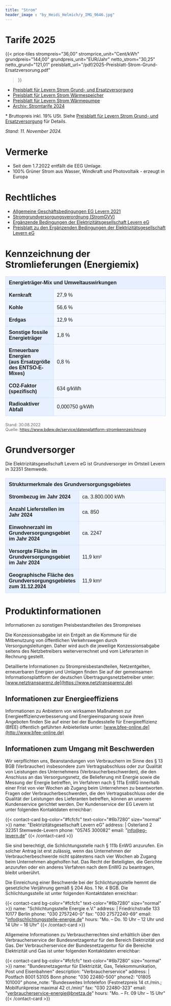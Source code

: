 ```yaml
---
title: "Strom"
header_image : "by_Heidi_Helmich/y_IMG_9646.jpg"
---
```


# Tarife 2025

{{< price-tiles 
    strompreis="36,00"
    stromprice_unit="Cent/kWh"
    grundpreis="144,00"
    grundpreis_unit="EUR/Jahr"
    netto_strom="30,25"
    netto_grund="121,01"
    preisblatt_url="/pdf/2025-Preisblatt-Strom-Grund-Ersatzversorung.pdf"
>}}

* [Preisblatt für Levern Strom Grund- und Ersatzversorgung](/pdf/2025-Preisblatt-Strom-Grund-Ersatzversorung.pdf)
* [Preisblatt für Levern Strom Wärmespeicher](/pdf/2025-Preisblatt-Strom-Waermespeicher.pdf)
* [Preisblatt für Levern Strom Wärmepumpe](/pdf/2025-Preisblatt-Strom-Waermepumpe.pdf)
* [Archiv: Stromtarife 2024](2024/)


<div class="my-8 text-sm text-gray-600">
* Bruttopreis inkl. 19% USt. Siehe <a href="/pdf/2025-Preisblatt-Strom-Grund-Ersatzversorung.pdf">Preisblatt für Levern Strom Grund- und Ersatzversorgung</a> für Details.<br>
</div> 

_Stand: 11. November 2024._

# Vermerke

* Seit dem 1.7.2022 entfällt die EEG Umlage.
* 100% Grüner Strom aus Wasser, Windkraft und Photovoltaik - erzeugt in Europa

# Rechtliches

* [Allgemeine Geschäftsbedingungen EG Levern 2021](/pdf/AGB-2021.pdf)
* [Stromgrundversorgungsverordnung (StromGVV)](/pdf/Strom_GVV.pdf)
* [Ergänzende Bedingungen der Elektrizitätsgesellschaft Levern eG](/pdf/2015_Ergaenzende_Bedingungen.pdf)
* [Preisblatt zu den Ergänzenden Bedingungen der Elektrizitätsgesellschaft Levern eG](/pdf/2015_Preisbaltt_Ergaenzende_Bedingungen.pdf)

# Kennzeichnung der Stromlieferungen (Energiemix)

<style>
.energy-mix-table {
    width: 100%;
    border-collapse: collapse;
    margin: 20px 0;
    font-family: Arial, sans-serif;
}

.energy-mix-table th, .energy-mix-table td {
    padding: 10px;
    text-align: left;
    border: 1px solid #cce0ff;
    background-color: #f5f9ff;
}

.energy-mix-table th {
    background-color: #e6f0ff;
    font-weight: bold;
    width: 30%;
}

.energy-mix-table tr:hover td {
    background-color: #ebf3ff;
}
</style>

<table class="energy-mix-table">
    <tr>
        <th colspan="2">Energieträger-Mix und Umweltauswirkungen</th>
    </tr>
    <tr>
        <th>Kernkraft</th>
        <td>27,9 %</td>
    </tr>
    <tr>
        <th>Kohle</th>
        <td>56,6 %</td>
    </tr>
    <tr>
        <th>Erdgas</th>
        <td>12,9 %</td>
    </tr>
    <tr>
        <th>Sonstige fossile Energieträger</th>
        <td>1,8 %</td>
    </tr>
    <tr>
        <th>Erneuerbare Energien<br>(aus Ersatzgröße des ENTSO-E-Mixes)</th>
        <td>0,8 %</td>
    </tr>
    <tr>
        <th>CO2-Faktor (spezifisch)</th>
        <td>634 g/kWh</td>
    </tr>
    <tr>
        <th>Radioaktiver Abfall</th>
        <td>0,000750 g/kWh</td>
    </tr>
</table>

<p style="font-size: 0.9em; color: #666;">
Stand: 30.08.2022<br>
Quelle: <a href="https://www.bdew.de/service/datenplattform-stromkennzeichnung">https://www.bdew.de/service/datenplattform-stromkennzeichnung</a>
</p>

# Grundversorger

Die Elektrizitätsgesellschaft Levern eG ist Grundversorger im Ortsteil Levern in 32351 Stemwede.

<table class="energy-mix-table">
    <tr>
        <th colspan="2">Strukturmerkmale des Grundversorgungsgebietes</th>
    </tr>
    <tr>
        <th>Strombezug im Jahr 2024</th>
        <td>ca. 3.800.000 kWh</td>
    </tr>
    <tr>
        <th>Anzahl Lieferstellen im Jahr 2024</th>
        <td>ca. 850</td>
    </tr>
    <tr>
        <th>Einwohnerzahl im Grundversorgungsgebiet im Jahr 2024</th>
        <td>ca. 2247</td>
    </tr>
    <tr>
        <th>Versorgte Fläche im Grundversorgungsgebiet im Jahr 2024</th>
        <td>11,9 km²</td>
    </tr>
    <tr>
        <th>Geographische Fläche des Grundversorgungsgebietes zum 31.12.2024</th>
        <td>11,9 km²</td>
    </tr>
</table>

# Produktinformationen

Informationen zu sonstigen Preisbestandteilen des Strompreises

Die Konzessionsabgabe ist ein Entgelt an die Kommune für die Mitbenutzung von öffentlichen Verkehrswegen durch Versorgungsleitungen. Daher wird auch die jeweilige Konzessionsabgabe seitens des Netzbetreibers weiterverrechnet und vom Lieferanten in Rechnung gestellt.

Detaillierte Informationen zu Strompreisbestandteilen, Netzentgelten, erneuerbaren Energien und Umlagen finden Sie auf der gemeinsamen Informationsplattform der deutschen Übertragungsnetzbetreiber unter: [www.netztransparenz.de](https://www.netztransparenz.de)

## Informationen zur Energieeffiziens

Informationen zu Anbietern von wirksamen Maßnahmen zur Energieeffizienzverbesserung und Energieeinsparung sowie ihren Angeboten finden Sie auf einer bei der Bundesstelle für Energieeffizienz (BfEE) öffentlich geführten Anbieterliste unter: [www.bfee-online.de](http://www.bfee-online.de)

## Informationen zum Umgang mit Beschwerden

Wir verpflichten uns, Beanstandungen von Verbrauchern im Sinne des § 13 BGB (Verbraucher) insbesondere zum Vertragsabschluss oder zur Qualität von Leistungen des Unternehmens (Verbraucherbeschwerden), die den Anschluss an das Versorgungsnetz, die Belieferung mit Energie sowie die Messung der Energie betreffen, im Verfahren nach § 111a EnWG innerhalb einer Frist von vier Wochen ab Zugang beim Unternehmen zu beantworten. Fragen oder Verbraucherbeschwerden, die den Vertragsabschluss oder die Qualität der Leistungen des Lieferanten betreffen, können an unseren Kundenservice gerichtet werden. Der Kundenservice der EG Levern ist unter folgenden Kontaktdaten erreichbar:

{{< contact-card bg-color="#fcfcfc" text-color="#6b7280" size="normal" >}}
name: "Elektrizitätsgesellschaft Levern eG"
address: |
    Osterland 2
    32351 Stemwede-Levern
phone: "05745 300082"
email: "info@eg-levern.de"
{{< /contact-card >}}

Sie sind berechtigt, die Schlichtungsstelle nach § 111b EnWG anzurufen. Ein solcher Antrag ist erst zulässig, wenn das Unternehmen der Verbraucherbeschwerde nicht spätestens nach vier Wochen ab Zugang beim Unternehmen abgeholfen hat. Das Recht der Beteiligten, die Gerichte anzurufen oder ein anderes Verfahren nach dem EnWG zu beantragen, bleibt unberührt.

Die Einreichung einer Beschwerde bei der Schlichtungsstelle hemmt die gesetzliche Verjährung gemäß § 204 Abs. 1 Nr. 4 BGB. Die Schlichtungsstelle ist unter folgenden Kontaktdaten erreichbar:

{{< contact-card bg-color="#fcfcfc" text-color="#6b7280" size="normal" >}}
name: "Schlichtungsstelle Energie e.V."
address: |
    Friedrichstraße 133
    10177 Berlin
phone: "030 2757240-0"
fax: "030 27572240-69"
email: "info@schlichtungsstelle-energie.de"
hours: "Mo. – Do. 10 Uhr – 12 Uhr und 14 Uhr – 16 Uhr"
{{< /contact-card >}}

Allgemeine Informationen zu Verbraucherrechten sind erhältlich über den Verbraucherservice der Bundesnetzagentur für den Bereich Elektrizität und Gas. Der Verbraucherservice der Bundesnetzagentur für die Bereiche Elektrizität und Gas ist unter folgenden Kontaktdaten erreichbar:

{{< contact-card bg-color="#fcfcfc" text-color="#6b7280" size="normal" >}}
name: "Bundesnetzagentur für Elektrizität, Gas, Telekommunikation, Post und Eisenbahnen"
description: "Verbraucherservice"
address: |
    Postfach 8001
    53105 Bonn
phone: "030 22480-500"
phone2: "01805 101000"
phone_note: "Bundesweites Infotelefon (Festnetzpreis 14 ct./min.; Mobilfunkpreise maximal 42 ct./min)"
fax: "030 22480-323"
email: "verbraucherservice-energie@bnetza.de"
hours: "Mo. – Fr. 09 Uhr – 15 Uhr"
{{< /contact-card >}} 